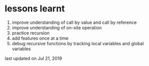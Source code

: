 # lessons learnt

1. improve understanding of call by value and call by reference
2. improve understanding of on-site operation
3. practice recursion
4. add features once at a time
5. debug recursive functions by tracking local variables and global variables

last updated on Jul 21, 2019

